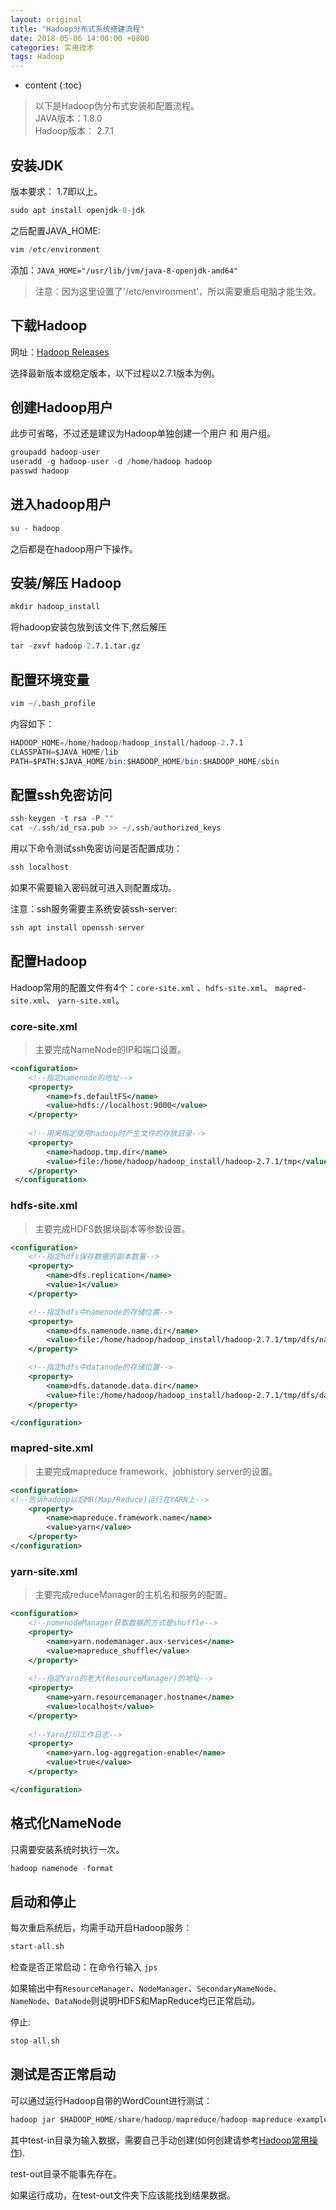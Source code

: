 ```yaml
---
layout: original
title: "Hadoop分布式系统搭建流程"
date: 2018-05-06 14:00:00 +0800 
categories: 实用技术
tags: Hadoop
---
```

* content
{:toc}


>  以下是Hadoop伪分布式安装和配置流程。
<br/> JAVA版本：1.8.0
<br/> Hadoop版本： 2.7.1


<!-- more -->


##	安装JDK
版本要求： 1.7即以上。
```s
sudo apt install openjdk-8-jdk
```	
之后配置JAVA_HOME:
```s
vim /etc/environment
```
添加：`JAVA_HOME="/usr/lib/jvm/java-8-openjdk-amd64"`

> 注意：因为这里设置了'/etc/environment'，所以需要重启电脑才能生效。

## 	下载Hadoop 
网址：[Hadoop Releases](http://archive.apache.org/dist/hadoop/common/)

选择最新版本或稳定版本，以下过程以2.7.1版本为例。

## 	创建Hadoop用户
此步可省略，不过还是建议为Hadoop单独创建一个用户 和 用户组。		
```s
groupadd hadoop-user
useradd -g hadoop-user -d /home/hadoop hadoop
passwd hadoop
```

## 	进入hadoop用户
```s
su - hadoop
```
之后都是在hadoop用户下操作。

## 	安装/解压 Hadoop
```s
mkdir hadoop_install 
```
将hadoop安装包放到该文件下,然后解压
```s
tar -zxvf hadoop-2.7.1.tar.gz 
```
## 	配置环境变量
```s
vim ~/.bash_profile
```
内容如下：
```	s
HADOOP_HOME=/home/hadoop/hadoop_install/hadoop-2.7.1
CLASSPATH=$JAVA_HOME/lib
PATH=$PATH:$JAVA_HOME/bin:$HADOOP_HOME/bin:$HADOOP_HOME/sbin
```
## 	配置ssh免密访问
```s
ssh-keygen -t rsa -P ""
cat ~/.ssh/id_rsa.pub >> ~/.ssh/authorized_keys
```
用以下命令测试ssh免密访问是否配置成功：
```s
ssh localhost
```
如果不需要输入密码就可进入则配置成功。

注意：ssh服务需要主系统安装ssh-server:
```	s
ssh apt install openssh-server
```

## 	配置Hadoop
Hadoop常用的配置文件有4个：`core-site.xml` 、`hdfs-site.xml`、 `mapred-site.xml`、 `yarn-site.xml`。

### core-site.xml
> 主要完成NameNode的IP和端口设置。

```xml
<configuration>
    <!--指定namenode的地址-->
    <property>
        <name>fs.defaultFS</name>
        <value>hdfs://localhost:9000</value>
    </property>
    
    <!--用来指定使用hadoop时产生文件的存放目录-->
    <property>
        <name>hadoop.tmp.dir</name>
        <value>file:/home/hadoop/hadoop_install/hadoop-2.7.1/tmp</value> 
    </property>
 </configuration>
```

### hdfs-site.xml
> 主要完成HDFS数据块副本等参数设置。

```xml
<configuration>
    <!--指定hdfs保存数据的副本数量-->
    <property>
        <name>dfs.replication</name>
        <value>1</value>
    </property>

    <!--指定hdfs中namenode的存储位置-->
    <property>
        <name>dfs.namenode.name.dir</name> 
        <value>file:/home/hadoop/hadoop_install/hadoop-2.7.1/tmp/dfs/name</value>
    </property>

    <!--指定hdfs中datanode的存储位置-->
    <property>
        <name>dfs.datanode.data.dir</name>
        <value>file:/home/hadoop/hadoop_install/hadoop-2.7.1/tmp/dfs/data</value>
    </property>

</configuration>
```

### mapred-site.xml
> 主要完成mapreduce framework、jobhistory server的设置。

```xml
<configuration>
<!--告诉hadoop以后MR(Map/Reduce)运行在YARN上-->
    <property>
        <name>mapreduce.framework.name</name>
        <value>yarn</value>
    </property>
</configuration>
```

### yarn-site.xml
> 主要完成reduceManager的主机名和服务的配置。

```xml
<configuration>
    <!--nomenodeManager获取数据的方式是shuffle-->
    <property>
        <name>yarn.nodemanager.aux-services</name>
        <value>mapreduce_shuffle</value>
    </property>
    
    <!--指定Yarn的老大(ResourceManager)的地址-->     
    <property>
        <name>yarn.resourcemanager.hostname</name>
        <value>localhost</value>
    </property> 
    
    <!--Yarn打印工作日志-->    
    <property>    
        <name>yarn.log-aggregation-enable</name> 
        <value>true</value>    
    </property>

</configuration>
```


## 	格式化NameNode
只需要安装系统时执行一次。
```s
hadoop namenode -format
```

## 启动和停止

每次重启系统后，均需手动开启Hadoop服务：
```s
start-all.sh
```
检查是否正常启动：在命令行输入 `jps`

如果输出中有`ResourceManager`、`NodeManager`、`SecondaryNameNode`、`NameNode`、`DataNode`则说明HDFS和MapReduce均已正常启动。
	
停止:
```s
stop-all.sh
```

##	测试是否正常启动
可以通过运行Hadoop自带的WordCount进行测试：
		
```s
hadoop jar $HADOOP_HOME/share/hadoop/mapreduce/hadoop-mapreduce-examples-2.7.1.jar wordcount test-in test-out
```
其中test-in目录为输入数据，需要自己手动创建(如何创建请参考[Hadoop常用操作](https://eillon.github.io/2018/05/06/hadoop%E5%B8%B8%E7%94%A8%E6%93%8D%E4%BD%9C/)).

test-out目录不能事先存在。
	
如果运行成功，在test-out文件夹下应该能找到结果数据。
	
